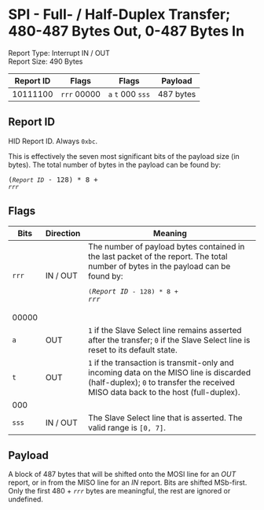 
# SPI - Full- / Half-Duplex Transfer; 480-487 Bytes Out, 0-487 Bytes In
Report Type: Interrupt IN / OUT<br />
Report Size: 490 Bytes

| Report ID | Flags | Flags | Payload |
|-----------|-------|-------|---------|
| 10111100 | `rrr`&nbsp;00000 | `a`&nbsp;`t`&nbsp;000&nbsp;`sss` | 487 bytes |

## Report ID
HID Report ID.  Always `0xbc`.

This is effectively the seven most significant bits of the payload size (in bytes).  The total number of bytes in the payload can be found by: <pre>(*`Report ID`* - 128) * 8 + *`rrr`*</pre>

## Flags

| Bits  | Direction | Meaning |
|-------|-----------|---------|
| `rrr` | IN / OUT  | The number of payload bytes contained in the last packet of the report.  The total number of bytes in the payload can be found by: <pre>(*`Report ID`* - 128) * 8 + *`rrr`*</pre> |
| 00000 |          |                                                                       |
| `a`   | OUT      | `1` if the Slave Select line remains asserted after the transfer; `0` if the Slave Select line is reset to its default state. |
| `t`   | OUT      | `1` if the transaction is transmit-only and incoming data on the MISO line is discarded (half-duplex); `0` to transfer the received MISO data back to the host (full-duplex). |
| 000   |          |                                                                       |
| `sss` | IN / OUT | The Slave Select line that is asserted.  The valid range is `[0, 7]`. |

## Payload
A block of 487 bytes that will be shifted onto the MOSI line for an *OUT* report, or in from the MISO line for an *IN* report.  Bits are shifted MSb-first.  Only the first 480 + *`rrr`* bytes are meaningful, the rest are ignored or undefined.

